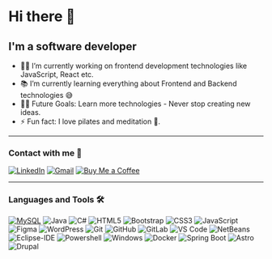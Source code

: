 # Hi there 👋



## I'm a software developer

- 👨‍💻 I’m currently working on frontend development technologies like JavaScript, React etc.
- 📚 I’m currently learning everything about Frontend and Backend technologies 😅
- 💪🏼 Future Goals: Learn more technologies - Never stop creating new ideas.
- ⚡ Fun fact: I love pilates and meditation :cherry_blossom:.

---


### Contact with me 📝


  
<a href="https://www.linkedin.com/in/marta-tirador-gutierrez-84924a234/" target="_blank"><img src="https://img.shields.io/badge/LinkedIn-%230077B5.svg?&style=flat-square&logo=linkedin&logoColor=white" alt="LinkedIn"></a>
<a href="mailto:martatiradorgutierrez@gmail.com" target="_blank"><img src="https://img.shields.io/badge/Gmail-%23D14836.svg?&style=flat-square&logo=gmail&logoColor=white" alt="Gmail"></a>
<a href="https://www.buymeacoffee.com/mtirador" target="_blank"><img src="https://img.shields.io/badge/Buy%20Me%20a%20Coffee-%23FFDD00.svg?&style=flat-square&logo=buy%20me%20a%20coffee&logoColor=black" alt="Buy Me a Coffee"></a>




---

### Languages and Tools 🛠 

[![MySQL](https://img.shields.io/badge/-MySQL-black?style=flat-square&logo=mysql&link=https://github.com/mtirador/mtirador/)](https://github.com/mtirador/mtirador/)
![Java](http://img.shields.io/badge/-Java-5B4638?style=flat-square&logo=java&logoColor=ffffff)
![C#](https://img.shields.io/badge/-C%23-%23239120?style=flat-square&logo=c-sharp&logoColor=ffffff)
![HTML5](https://img.shields.io/badge/-HTML5-%23E44D27?style=flat-square&logo=html5&logoColor=ffffff)
![Bootstrap](https://img.shields.io/badge/-Bootstrap-563D7C?style=flat-square&logo=Bootstrap)
![CSS3](https://img.shields.io/badge/-CSS3-%231572B6?style=flat-square&logo=css3)
![JavaScript](https://img.shields.io/badge/-JavaScript-%23F7DF1E?style=flat-square&logo=javascript&logoColor=000000)
![Figma](http://img.shields.io/badge/-Figma-30333c?style=flat-square&logo=figma&logoColor=ffffff)
![WordPress](https://img.shields.io/badge/-WordPress-21759B?style=flat-square&logo=wordpress)
![Git](https://img.shields.io/badge/-Git-%23F05032?style=flat-square&logo=git&logoColor=%23ffffff)
![GitHub](https://img.shields.io/badge/-GitHub-181717?style=flat-square&logo=github)
![GitLab](https://img.shields.io/badge/-GitLab-FCA121?style=flat-square&logo=gitlab)
![VS Code](http://img.shields.io/badge/-VS%20Code-007ACC?style=flat-square&logo=visual-studio-code&logoColor=ffffff)
![NetBeans](https://img.shields.io/badge/-NetBeans-1B6AC6?style=flat-square&logo=apache-netbeans-ide&logoColor=white)
![Eclipse-IDE](http://img.shields.io/badge/-Eclipse-2C2255?style=flat-square&logo=eclipse&logoColor=ffffff)
![Powershell](http://img.shields.io/badge/-Powershell-5391FE?style=flat-square&logo=powershell&logoColor=ffffff)
![Windows](http://img.shields.io/badge/-Windows-0078D6?style=flat-square&logo=windows&logoColor=ffffff)
![Docker](https://img.shields.io/badge/-Docker-2496ED?style=flat-square&logo=docker&logoColor=white)
![Spring Boot](https://img.shields.io/badge/-Spring%20Boot-6DB33F?style=flat-square&logo=spring-boot&logoColor=white)
![Astro](https://img.shields.io/badge/-Astro-0B2238?style=flat-square&logo=astro&logoColor=white)
![Drupal](https://img.shields.io/badge/-Drupal-0678BE?style=flat-square&logo=drupal&logoColor=white)


<br/>




